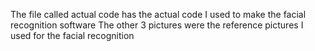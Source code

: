 The file called actual code has the actual code I used to make the facial recognition software
The other 3 pictures were the reference pictures I used for the facial recognition
